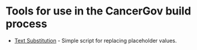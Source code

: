 # Tools for use in the CancerGov build process

* [Text Substitution](text-substitution/) - Simple script for replacing placeholder values.

